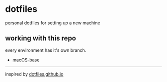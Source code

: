 # dotfiles

personal dotfiles for setting up a new machine

## working with this repo

every environment has it's own branch.

- [macOS-base](https://github.com/timokluser-dev/dotfiles/tree/macOS-base)

---

inspired by [dotfiles.github.io](https://dotfiles.github.io)
